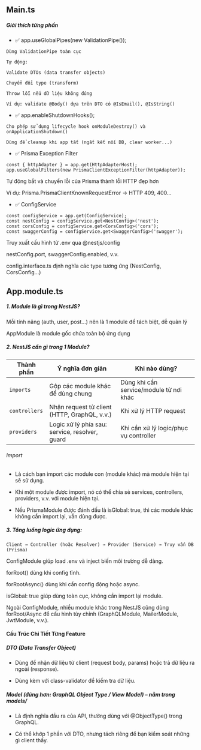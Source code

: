 
## Main.ts

##### Giải thích từng phần

- ✅ app.useGlobalPipes(new ValidationPipe());
````
Dùng ValidationPipe toàn cục

Tự động:

Validate DTOs (data transfer objects)

Chuyển đổi type (transform)

Throw lỗi nếu dữ liệu không đúng

Ví dụ: validate @Body() dựa trên DTO có @IsEmail(), @IsString()

````

- ✅ app.enableShutdownHooks();
````angular2html
Cho phép sử dụng lifecycle hook onModuleDestroy() và onApplicationShutdown()

Dùng để cleanup khi app tắt (ngắt kết nối DB, clear worker...)
````


- ✅ Prisma Exception Filter
````
const { httpAdapter } = app.get(HttpAdapterHost);
app.useGlobalFilters(new PrismaClientExceptionFilter(httpAdapter));
````
Tự động bắt và chuyển lỗi của Prisma thành lỗi HTTP đẹp hơn

Ví dụ: Prisma.PrismaClientKnownRequestError → HTTP 409, 400...


- ✅ ConfigService
```` 
const configService = app.get(ConfigService);
const nestConfig = configService.get<NestConfig>('nest');
const corsConfig = configService.get<CorsConfig>('cors');
const swaggerConfig = configService.get<SwaggerConfig>('swagger');
````

Truy xuất cấu hình từ .env qua @nestjs/config

nestConfig.port, swaggerConfig.enabled, v.v.

config.interface.ts định nghĩa các type tương ứng (NestConfig, CorsConfig...)

## App.module.ts

##### 1. Module là gì trong NestJS?
   Mỗi tính năng (auth, user, post...) nên là 1 module để tách biệt, dễ quản lý

AppModule là module gốc chứa toàn bộ ứng dụng
##### 2. NestJS cần gì trong 1 Module?

| Thành phần    | Ý nghĩa đơn giản                                      | Khi nào dùng?                                 |
|---------------|--------------------------------------------------------|------------------------------------------------|
| `imports`     | Gộp các module khác để dùng chung                     | Dùng khi cần service/module từ nơi khác        |
| `controllers` | Nhận request từ client (HTTP, GraphQL, v.v.)          | Khi xử lý HTTP request                         |
| `providers`   | Logic xử lý phía sau: service, resolver, guard        | Khi cần xử lý logic/phục vụ controller         |


###### Import
- Là cách bạn import các module con (module khác) mà module hiện tại sẽ sử dụng.

- Khi một module được import, nó có thể chia sẻ services, controllers, providers, v.v. với module hiện tại.

- Nếu PrismaModule được đánh dấu là isGlobal: true, thì các module khác không cần import lại, vẫn dùng được.

##### 3. Tổng luồng logic ứng dụng:
```
Client → Controller (hoặc Resolver) → Provider (Service) → Truy vấn DB (Prisma)
```

ConfigModule giúp load .env và inject biến môi trường dễ dàng.

forRoot() dùng khi config tĩnh.

forRootAsync() dùng khi cần config động hoặc async.

isGlobal: true giúp dùng toàn cục, không cần import lại module.

Ngoài ConfigModule, nhiều module khác trong NestJS cũng dùng forRoot/Async để cấu hình tùy chỉnh (GraphQLModule, MailerModule, JwtModule, v.v.).

#### Cấu Trúc Chi Tiết Từng Feature

##### DTO (Data Transfer Object)

- Dùng để nhận dữ liệu từ client (request body, params) hoặc trả dữ liệu ra ngoài (response).

- Dùng kèm với class-validator để kiểm tra dữ liệu.

##### Model (đúng hơn: GraphQL Object Type / View Model) – nằm trong models/

- Là định nghĩa đầu ra của API, thường dùng với @ObjectType() trong GraphQL.

- Có thể khớp 1 phần với DTO, nhưng tách riêng để bạn kiểm soát những gì client thấy.


